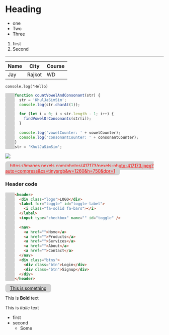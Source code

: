 # Heading

- one
- Two
- Three

1. first
2. Second

---

| Name | City   | Course |
| ---- | ------ | ------ |
| Jay  | Rajkot | WD     |

`console.log('Hello)`

```javascript
function countVowelAndConsonant(str) {
  str = 'KhulJaSimSim';
  console.log(str.charAt(1));

  for (let i = 0; i < str.length - 1; i++) {
    findVowelOrConsonants(str[i]);
  }

  console.log('vowelCounter: ' + vowelCounter);
  console.log('consonantCounter: ' + consonantCounter);
}
str = 'KhulJaSimSim';
```

![](https://images.pexels.com/photos/417173/pexels-photo-417173.jpeg?auto=compress&cs=tinysrgb&w=1260&h=750&dpr=1)

https://images.pexels.com/photos/417173/pexels-photo-417173.jpeg?auto=compress&cs=tinysrgb&w=1260&h=750&dpr=1

### Header code

```html
<header>
  <div class="logo">LOGO</div>
  <label for="toggle" id="toggle-label">
    <i class="fa-solid fa-bars"></i>
  </label>
  <input type="checkbox" name="" id="toggle" />

  <nav>
    <a href="">Home</a>
    <a href="">Products</a>
    <a href="">Services</a>
    <a href="">About</a>
    <a href="">Contact</a>
  </nav>
  <div class="btns">
    <div class="btn">Login</div>
    <div class="btn">Signup</div>
  </div>
</header>
```

<a href="">This is something</a>

<style>
a{
    color: red;
    background-color:lightgray;
    padding:5px 15px;
    border-radius:8px;
}
</style>

This is **Bold** text

This is _italic_ text

- first
- second
  - Some

